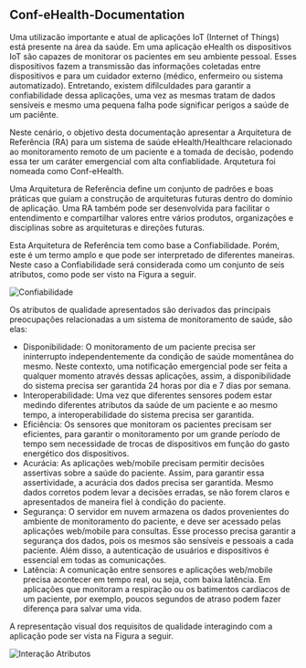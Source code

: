 ## Conf-eHealth-Documentation

Uma utilizacão importante e atual de aplicações IoT (Internet of Things) está presente na área da saúde. Em uma aplicação eHealth os dispositivos IoT são capazes de monitorar os pacientes em seu ambiente pessoal. Esses dispositivos fazem a transmissão das informações coletadas entre dispositivos e para um cuidador externo (médico, enfermeiro ou sistema automatizado). Entretando, existem difilculdades para garantir a confiabilidade dessa aplicações, uma vez as mesmas tratam de dados sensíveis e mesmo uma pequena falha pode significar perigos a saúde de um paciênte. 

Neste cenário, o objetivo desta documentação apresentar a Arquitetura de Referência (RA) para um sistema de saúde eHealth/Healthcare relacionado ao monitoramento remoto de um paciente e a tomada de decisão, podendo essa ter um caráter emergencial com alta confiablidade. Arqutetura foi nomeada como Conf-eHealth.

Uma Arquitetura de Referência define um conjunto de padrões e boas práticas que guiam a construção de arquiteturas futuras dentro do domínio de aplicação. Uma RA também pode ser desenvolvida para facilitar o entendimento e compartilhar valores entre vários produtos, organizações e disciplinas sobre as arquiteturas e direções futuras.

Esta Arquitetura de Referência tem como base a Confiabilidade. Porém, este é um termo amplo e que pode ser interpretado de diferentes maneiras. Neste caso a Confiabilidade será considerada como um conjunto de seis atributos, como pode ser visto na Figura a seguir.

![Confiabilidade](https://github.com/Bwenkoi/Conf-eHealth-Documentation/assets/28735848/ac62af11-21ae-4419-b247-f351994c1649)

Os atributos de qualidade apresentados são derivados das principais preocupações relacionadas a um sistema de monitoramento de saúde, são elas:

* Disponibilidade: O monitoramento de um paciente precisa ser ininterrupto independentemente da condição de saúde momentânea do mesmo. Neste contexto, uma notificação emergencial pode ser feita a qualquer momento através dessas aplicações, assim, a disponibilidade do sistema precisa ser garantida 24 horas por dia e 7 dias por semana.
* Interoperabilidade: Uma vez que diferentes sensores podem estar medindo diferentes atributos da saúde de um paciente e ao mesmo tempo, a interoperabilidade do sistema precisa ser garantida.
* Eficiência: Os sensores que monitoram os pacientes precisam ser eficientes, para garantir o monitoramento por um grande período de tempo sem necessidade de trocas de dispositivos em função do gasto energético dos dispositivos. 
* Acurácia: As aplicações web/mobile precisam permitir decisões assertivas sobre a saúde do paciente. Assim, para garantir essa assertividade, a acurácia dos dados precisa ser garantida. Mesmo dados corretos podem levar a decisões erradas, se não forem claros e apresentados de maneira fiel à condição do paciente.
* Segurança: O servidor em nuvem armazena os dados provenientes do ambiente de monitoramento do paciente, e deve ser acessado pelas aplicações web/mobile para consultas. Esse processo precisa garantir a segurança dos dados, pois os mesmos são sensíveis e pessoais a cada paciente. Além disso, a autenticação de usuários e dispositivos é essencial em todas as comunicações.
* Latência: A comunicação entre sensores e aplicações web/mobile precisa acontecer em tempo real, ou seja, com baixa latência. Em aplicações que monitoram a respiração ou os batimentos cardíacos de um paciente, por exemplo, poucos segundos de atraso podem fazer diferença para salvar uma vida.

A representação visual dos requisitos de qualidade interagindo com a aplicação pode ser vista na Figura a seguir.

![Interação Atributos](https://github.com/Bwenkoi/Conf-eHealth-Documentation/assets/28735848/7d5ee788-e89a-4bcd-8614-15d07e2ad446)


